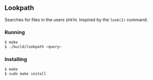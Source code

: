Lookpath
-------
Searches for files in the users `$PATH`. Inspired by the `look(1)` command.

### Running
```sh
$ make
$ ./build/lookpath <query>
```

### Installing
```sh
$ make
$ sudo make install
```
